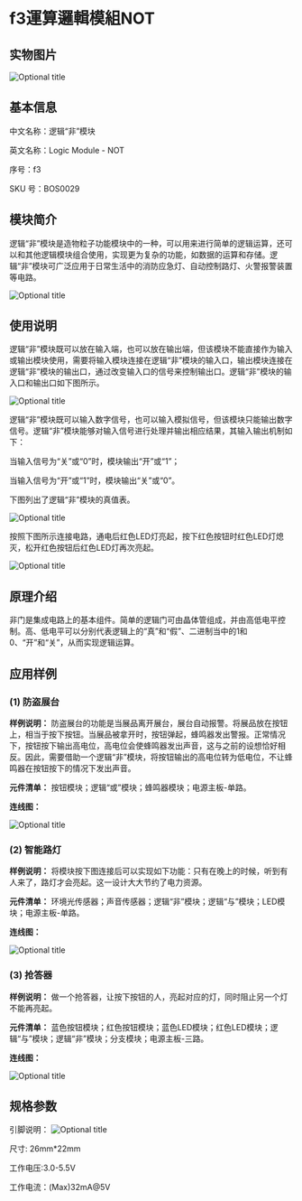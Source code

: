 # f3運算邏輯模組NOT

## 实物图片

![Optional title](../.gitbook/assets/boson-luo-ji-fei-mo-kuai-shi-wu-tu.jpg)

## 基本信息

中文名称：逻辑“非”模块

英文名称：Logic Module - NOT

序号：f3

SKU 号：BOS0029

## 模块简介

逻辑“非”模块是造物粒子功能模块中的一种，可以用来进行简单的逻辑运算，还可以和其他逻辑模块组合使用，实现更为复杂的功能，如数据的运算和存储。逻辑“非”模块可广泛应用于日常生活中的消防应急灯、自动控制路灯、火警报警装置等电路。

![Optional title](../.gitbook/assets/boson-luo-ji-fei-mo-kuai-shi-li.png)

## 使用说明

逻辑“非”模块既可以放在输入端，也可以放在输出端，但该模块不能直接作为输入或输出模块使用，需要将输入模块连接在逻辑“非”模块的输入口，输出模块连接在逻辑“非”模块的输出口，通过改变输入口的信号来控制输出口。逻辑“非”模块的输入口和输出口如下图所示。

![Optional title](../.gitbook/assets/boson-luo-ji-fei-mo-kuai-shi-yong-shuo-ming-1.png)

逻辑“非”模块既可以输入数字信号，也可以输入模拟信号，但该模块只能输出数字信号。逻辑“非”模块能够对输入信号进行处理并输出相应结果，其输入输出机制如下：

当输入信号为“关”或“0”时，模块输出“开”或“1”；

当输入信号为“开”或“1”时，模块输出“关”或“0”。

下图列出了逻辑“非”模块的真值表。

![Optional title](../.gitbook/assets/boson-luo-ji-fei-mo-kuai-shi-yong-shuo-ming-2.png)

按照下图所示连接电路，通电后红色LED灯亮起，按下红色按钮时红色LED灯熄灭，松开红色按钮后红色LED灯再次亮起。

![Optional title](../.gitbook/assets/boson-luo-ji-fei-mo-kuai-shi-yong-shuo-ming-3.png)

## 原理介绍

非门是集成电路上的基本组件。简单的逻辑门可由晶体管组成，并由高低电平控制。高、低电平可以分别代表逻辑上的“真”和“假”、二进制当中的1和0、“开”和“关”，从而实现逻辑运算。

## 应用样例

### **\(1\) 防盗展台**

**样例说明：** 防盗展台的功能是当展品离开展台，展台自动报警。将展品放在按钮上，相当于按下按钮。当展品被拿开时，按钮弹起，蜂鸣器发出警报。正常情况下，按钮按下输出高电位，高电位会使蜂鸣器发出声音，这与之前的设想恰好相反。因此，需要借助一个逻辑“非”模块，将按钮输出的高电位转为低电位，不让蜂鸣器在按钮按下的情况下发出声音。

**元件清单：** 按钮模块；逻辑“或”模块；蜂鸣器模块；电源主板-单路。

**连线图：**

![Optional title](../.gitbook/assets/boson-luo-ji-fei-mo-kuai-fang-dao-zhan-tai-lian-xian-tu.png)

### **\(2\) 智能路灯**

**样例说明：** 将模块按下图连接后可以实现如下功能：只有在晚上的时候，听到有人来了，路灯才会亮起。这一设计大大节约了电力资源。

**元件清单：** 环境光传感器；声音传感器；逻辑“非”模块；逻辑“与”模块；LED模块；电源主板-单路。

**连线图：**

![Optional title](../.gitbook/assets/boson-luo-ji-fei-mo-kuai-zhi-neng-lu-deng-lian-xian-tu.png)

### **\(3\) 抢答器**

**样例说明：** 做一个抢答器，让按下按钮的人，亮起对应的灯，同时阻止另一个灯不能再亮起。

**元件清单：** 蓝色按钮模块；红色按钮模块；蓝色LED模块；红色LED模块；逻辑“与”模块；逻辑“非”模块；分支模块；电源主板-三路。

**连线图：**

![Optional title](../.gitbook/assets/boson-luo-ji-fei-mo-kuai-qiang-da-qi-lian-xian-tu.png)

## 规格参数

引脚说明： ![Optional title](../.gitbook/assets/boson-luo-ji-fei-mo-kuai-yin-jiao-shuo-ming.png)

尺寸: 26mm\*22mm

工作电压:3.0-5.5V

工作电流：\(Max\)32mA@5V

